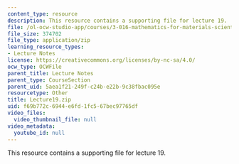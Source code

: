 ```yaml
---
content_type: resource
description: This resource contains a supporting file for lecture 19.
file: /ol-ocw-studio-app/courses/3-016-mathematics-for-materials-scientists-and-engineers-fall-2005/f69b772c6944e6fd1fc567bec97765df_Lecture19.zip
file_size: 374702
file_type: application/zip
learning_resource_types:
- Lecture Notes
license: https://creativecommons.org/licenses/by-nc-sa/4.0/
ocw_type: OCWFile
parent_title: Lecture Notes
parent_type: CourseSection
parent_uid: 5aea1f21-249f-c24b-e22b-9c38fbac095e
resourcetype: Other
title: Lecture19.zip
uid: f69b772c-6944-e6fd-1fc5-67bec97765df
video_files:
  video_thumbnail_file: null
video_metadata:
  youtube_id: null
---
```

This resource contains a supporting file for lecture 19.